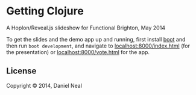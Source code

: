 # Getting Clojure

A Hoplon/Reveal.js slideshow for Functional Brighton, May 2014

To get the slides and the demo app up and running, first install [boot](https://github.com/tailrecursion/boot)
and then run `boot development`, and navigate to [localhost:8000/index.html](http://localhost:8000/index.html) (for the presentation) or [localhost:8000/vote.html](http://localhost:8000/vote.html) for the app.


## License

Copyright © 2014, Daniel Neal

